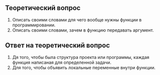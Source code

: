 ## Теоретический вопрос 

1. Описать своими словами для чего вообще нужны функции в программировании. 
2. Описать своими словами, зачем в функцию передавать аргумент.

## Ответ на теоретический вопрос 

1. Дя того, чтобы была структура проекта или программы, каждая функция написаная для определенной задачи. 
2. Для того, чтобы объявить локальные переменные внутри функции.
